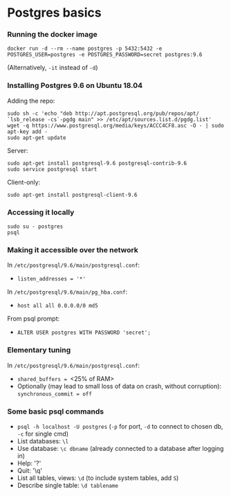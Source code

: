 # Postgres basics

### Running the docker image

```
docker run -d --rm --name postgres -p 5432:5432 -e POSTGRES_USER=postgres -e POSTGRES_PASSWORD=secret postgres:9.6
```

(Alternatively, `-it` instead of `-d`)

### Installing Postgres 9.6 on Ubuntu 18.04

Adding the repo:
```
sudo sh -c 'echo "deb http://apt.postgresql.org/pub/repos/apt/ `lsb_release -cs`-pgdg main" >> /etc/apt/sources.list.d/pgdg.list'
wget -q https://www.postgresql.org/media/keys/ACCC4CF8.asc -O - | sudo apt-key add -
sudo apt-get update
```

Server:
```
sudo apt-get install postgresql-9.6 postgresql-contrib-9.6
sudo service postgresql start
```

Client-only:
```
sudo apt-get install postgresql-client-9.6
```

### Accessing it locally
```
sudo su - postgres
psql
```

### Making it accessible over the network

In `/etc/postgresql/9.6/main/postgresql.conf`:
* `listen_addresses = '*'`

In `/etc/postgresql/9.6/main/pg_hba.conf`:
* `host all all 0.0.0.0/0 md5`

From psql prompt:
* `ALTER USER postgres WITH PASSWORD 'secret';`

### Elementary tuning

In `/etc/postgresql/9.6/main/postgresql.conf`:
* `shared_buffers = `<25% of RAM>
* Optionally (may lead to small loss of data on crash, without corruption): `synchronous_commit = off`

### Some basic psql commands

* `psql -h localhost -U postgres` (`-p` for port, `-d` to connect to chosen db, `-c` for single cmd)
* List databases: `\l`
* Use database: `\c dbname` (already connected to a database after logging in)
* Help: '\?'
* Quit: '\q'
* List all tables, views: `\d` (to include system tables, add `S`)
* Describe single table: `\d tablename`
